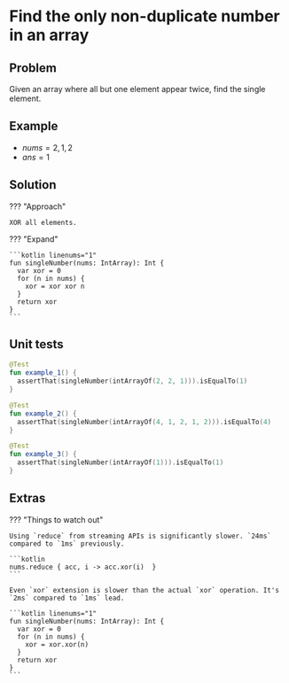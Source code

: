 # Find the only non-duplicate number in an array

## Problem

Given an array where all but one element appear twice, find the single element.

## Example

- $nums = 2, 1, 2$
- $ans = 1$

## Solution

??? "Approach"

    XOR all elements.

??? "Expand"

    ```kotlin linenums="1"
    fun singleNumber(nums: IntArray): Int {
      var xor = 0
      for (n in nums) {
        xor = xor xor n
      }
      return xor
    }
    ```

## Unit tests

```kotlin linenums="1"
@Test
fun example_1() {
  assertThat(singleNumber(intArrayOf(2, 2, 1))).isEqualTo(1)
}

@Test
fun example_2() {
  assertThat(singleNumber(intArrayOf(4, 1, 2, 1, 2))).isEqualTo(4)
}

@Test
fun example_3() {
  assertThat(singleNumber(intArrayOf(1))).isEqualTo(1)
}
```

## Extras

??? "Things to watch out"

    Using `reduce` from streaming APIs is significantly slower. `24ms` compared to `1ms` previously.

    ```kotlin
    nums.reduce { acc, i -> acc.xor(i)  }
    ```

    Even `xor` extension is slower than the actual `xor` operation. It's `2ms` compared to `1ms` lead.

    ```kotlin linenums="1"
    fun singleNumber(nums: IntArray): Int {
      var xor = 0
      for (n in nums) {
        xor = xor.xor(n)
      }
      return xor
    }
    ```
